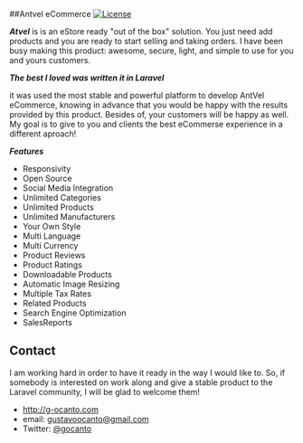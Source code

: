 ##Antvel eCommerce
[![License](https://poser.pugx.org/laravel/framework/license.svg)](https://packagist.org/packages/laravel/framework)

***Atvel*** is is an eStore ready "out of the box" solution. You just need add products and you are ready to start selling and taking orders. I have been busy making this product: awesome, secure, light, and simple to use for you and yours customers.

***The best I loved was written it in Laravel***

it was used the most stable and powerful platform to develop AntVel eCommerce, knowing in advance that you would be happy with the results provided by this product. Besides of, your customers will be happy as well. My goal is to give to you and clients the best eCommerse experience in a different aproach!

***Features***
* Responsivity 
* Open Source
* Social Media Integration
* Unlimited Categories 
* Unlimited Products 
* Unlimited Manufacturers 
* Your Own Style 
* Multi Language 
* Multi Currency 
* Product Reviews 
* Product Ratings 
* Downloadable Products 
* Automatic Image Resizing 
* Multiple Tax Rates 
* Related Products 
* Search Engine Optimization 
* SalesReports

## Contact

I am working hard in order to have it ready in the way I would like to. So, if somebody is interested on work along and give a stable product to the Laravel community, I will be glad to welcome them!

* http://g-ocanto.com
* email: gustavoocanto@gmail.com
* Twitter: [@gocanto](https://twitter.com/gocanto "gocanto on twitter")
